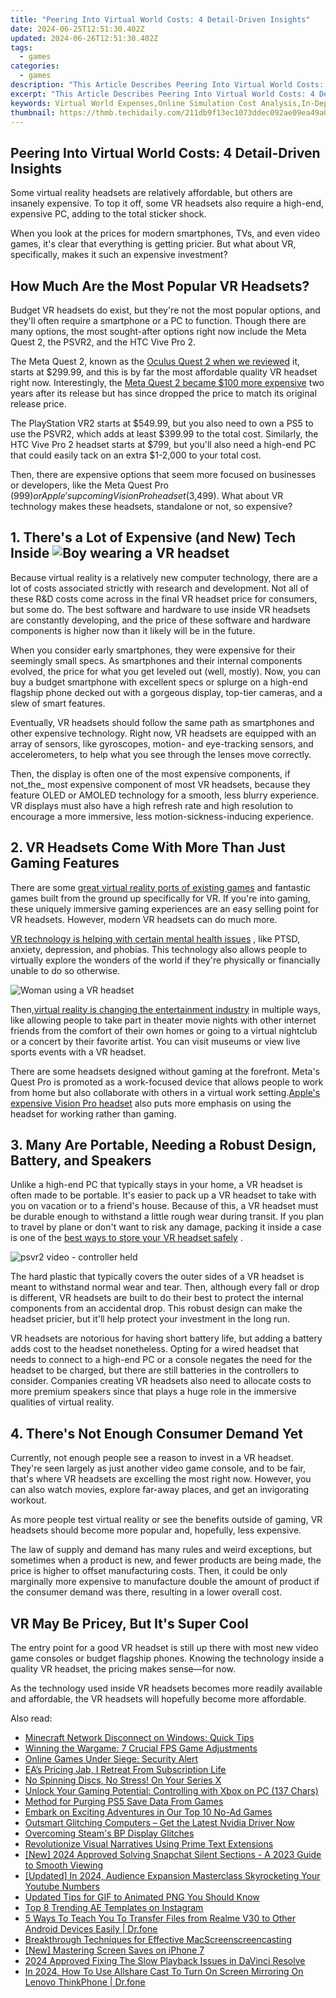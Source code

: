 ```yaml
---
title: "Peering Into Virtual World Costs: 4 Detail-Driven Insights"
date: 2024-06-25T12:51:30.402Z
updated: 2024-06-26T12:51:30.402Z
tags:
  - games
categories:
  - games
description: "This Article Describes Peering Into Virtual World Costs: 4 Detail-Driven Insights"
excerpt: "This Article Describes Peering Into Virtual World Costs: 4 Detail-Driven Insights"
keywords: Virtual World Expenses,Online Simulation Cost Analysis,In-Depth Virtual Reality Economics,Cost Management for Digital Platforms,Comprehensive Guide on Virtual World Costing,VR Spending Breakdown,Costs in Virtual Environments Analysis
thumbnail: https://thmb.techidaily.com/211db9f13ec1073ddec092ae09ea49a02164e4f7a686ee8cbfaaa30ee82b5b40.jpg
---
```


## Peering Into Virtual World Costs: 4 Detail-Driven Insights

 Some virtual reality headsets are relatively affordable, but others are insanely expensive. To top it off, some VR headsets also require a high-end, expensive PC, adding to the total sticker shock.

 When you look at the prices for modern smartphones, TVs, and even video games, it's clear that everything is getting pricier. But what about VR, specifically, makes it such an expensive investment?

## How Much Are the Most Popular VR Headsets?

 Budget VR headsets do exist, but they're not the most popular options, and they'll often require a smartphone or a PC to function. Though there are many options, the most sought-after options right now include the Meta Quest 2, the PSVR2, and the HTC Vive Pro 2.

 The Meta Quest 2, known as the [Oculus Quest 2 when we reviewed](https://www.makeuseof.com/oculus-quest-2-review/) it, starts at $299.99, and this is by far the most affordable quality VR headset right now. Interestingly, the [Meta Quest 2 became $100 more expensive](<https://www.makeuseof.com/reasons-meta-quest-2-getting-more-expensive/>) two years after its release but has since dropped the price to match its original release price.

 The PlayStation VR2 starts at $549.99, but you also need to own a PS5 to use the PSVR2, which adds at least $399.99 to the total cost. Similarly, the HTC Vive Pro 2 headset starts at $799, but you'll also need a high-end PC that could easily tack on an extra $1-2,000 to your total cost.

 Then, there are expensive options that seem more focused on businesses or developers, like the Meta Quest Pro ($999) or Apple's upcoming Vision Pro headset ($3,499). What about VR technology makes these headsets, standalone or not, so expensive?

## 1\. There's a Lot of Expensive (and New) Tech Inside ![Boy wearing a VR headset](https://static1.makeuseofimages.com/wordpress/wp-content/uploads/2022/12/metaverse-kid.jpg)

 Because virtual reality is a relatively new computer technology, there are a lot of costs associated strictly with research and development. Not all of these R&D costs come across in the final VR headset price for consumers, but some do. The best software and hardware to use inside VR headsets are constantly developing, and the price of these software and hardware components is higher now than it likely will be in the future.

 When you consider early smartphones, they were expensive for their seemingly small specs. As smartphones and their internal components evolved, the price for what you get leveled out (well, mostly). Now, you can buy a budget smartphone with excellent specs or splurge on a high-end flagship phone decked out with a gorgeous display, top-tier cameras, and a slew of smart features.

 Eventually, VR headsets should follow the same path as smartphones and other expensive technology. Right now, VR headsets are equipped with an array of sensors, like gyroscopes, motion- and eye-tracking sensors, and accelerometers, to help what you see through the lenses move correctly.

 Then, the display is often one of the most expensive components, if not_the_ most expensive component of most VR headsets, because they feature OLED or AMOLED technology for a smooth, less blurry experience. VR displays must also have a high refresh rate and high resolution to encourage a more immersive, less motion-sickness-inducing experience.

## 2\. VR Headsets Come With More Than Just Gaming Features

 There are some [great virtual reality ports of existing games](https://www.makeuseof.com/great-virtual-reality-ports-of-existing-games/) and fantastic games built from the ground up specifically for VR. If you're into gaming, these uniquely immersive gaming experiences are an easy selling point for VR headsets. However, modern VR headsets can do much more.

[VR technology is helping with certain mental health issues](https://www.makeuseof.com/vr-technology-mental-health/) , like PTSD, anxiety, depression, and phobias. This technology also allows people to virtually explore the wonders of the world if they're physically or financially unable to do so otherwise.

![Woman using a VR headset](https://static1.makeuseofimages.com/wordpress/wp-content/uploads/2022/12/vr-woman.jpg)

 Then,[virtual reality is changing the entertainment industry](https://www.makeuseof.com/virtual-reality-changing-entertainment/) in multiple ways, like allowing people to take part in theater movie nights with other internet friends from the comfort of their own homes or going to a virtual nightclub or a concert by their favorite artist. You can visit museums or view live sports events with a VR headset.

 There are some headsets designed without gaming at the forefront. Meta's Quest Pro is promoted as a work-focused device that allows people to work from home but also collaborate with others in a virtual work setting.[Apple's expensive Vision Pro headset](https://www.makeuseof.com/why-is-vision-pro-expensive/) also puts more emphasis on using the headset for working rather than gaming.

## 3\. Many Are Portable, Needing a Robust Design, Battery, and Speakers

 Unlike a high-end PC that typically stays in your home, a VR headset is often made to be portable. It's easier to pack up a VR headset to take with you on vacation or to a friend's house. Because of this, a VR headset must be durable enough to withstand a little rough wear during transit. If you plan to travel by plane or don't want to risk any damage, packing it inside a case is one of the [best ways to store your VR headset safely](https://www.makeuseof.com/how-to-safely-store-and-display-vr-headsets/) .

![psvr2 video - controller held](https://static1.makeuseofimages.com/wordpress/wp-content/uploads/2023/03/psvr2-video-controller-held.jpg)

 The hard plastic that typically covers the outer sides of a VR headset is meant to withstand normal wear and tear. Then, although every fall or drop is different, VR headsets are built to do their best to protect the internal components from an accidental drop. This robust design can make the headset pricier, but it'll help protect your investment in the long run.

 VR headsets are notorious for having short battery life, but adding a battery adds cost to the headset nonetheless. Opting for a wired headset that needs to connect to a high-end PC or a console negates the need for the headset to be charged, but there are still batteries in the controllers to consider. Companies creating VR headsets also need to allocate costs to more premium speakers since that plays a huge role in the immersive qualities of virtual reality.

## 4\. There's Not Enough Consumer Demand Yet

 Currently, not enough people see a reason to invest in a VR headset. They're seen largely as just another video game console, and to be fair, that's where VR headsets are excelling the most right now. However, you can also watch movies, explore far-away places, and get an invigorating workout.

 As more people test virtual reality or see the benefits outside of gaming, VR headsets should become more popular and, hopefully, less expensive.

 The law of supply and demand has many rules and weird exceptions, but sometimes when a product is new, and fewer products are being made, the price is higher to offset manufacturing costs. Then, it could be only marginally more expensive to manufacture double the amount of product if the consumer demand was there, resulting in a lower overall cost.

## VR May Be Pricey, But It's Super Cool

 The entry point for a good VR headset is still up there with most new video game consoles or budget flagship phones. Knowing the technology inside a quality VR headset, the pricing makes sense—for now.

 As the technology used inside VR headsets becomes more readily available and affordable, the VR headsets will hopefully become more affordable.


<ins class="adsbygoogle"
     style="display:block"
     data-ad-format="autorelaxed"
     data-ad-client="ca-pub-7571918770474297"
     data-ad-slot="1223367746"></ins>



<ins class="adsbygoogle"
     style="display:block"
     data-ad-client="ca-pub-7571918770474297"
     data-ad-slot="8358498916"
     data-ad-format="auto"
     data-full-width-responsive="true"></ins>

<span class="atpl-alsoreadstyle">Also read:</span>
<div><ul>
<li><a href="https://games-able.techidaily.com/minecraft-network-disconnect-on-windows-quick-tips/"><u>Minecraft Network Disconnect on Windows: Quick Tips</u></a></li>
<li><a href="https://games-able.techidaily.com/winning-the-wargame-7-crucial-fps-game-adjustments/"><u>Winning the Wargame: 7 Crucial FPS Game Adjustments</u></a></li>
<li><a href="https://games-able.techidaily.com/1719162755876-online-games-under-siege-security-alert/"><u>Online Games Under Siege: Security Alert</u></a></li>
<li><a href="https://games-able.techidaily.com/eas-pricing-jab-i-retreat-from-subscription-life/"><u>EA’s Pricing Jab, I Retreat From Subscription Life</u></a></li>
<li><a href="https://games-able.techidaily.com/no-spinning-discs-no-stress-on-your-series-x/"><u>No Spinning Discs, No Stress! On Your Series X</u></a></li>
<li><a href="https://games-able.techidaily.com/unlock-your-gaming-potential-controlling-with-xbox-on-pc-137-chars/"><u>Unlock Your Gaming Potential: Controlling with Xbox on PC (137 Chars)</u></a></li>
<li><a href="https://games-able.techidaily.com/method-for-purging-ps5-save-data-from-games/"><u>Method for Purging PS5 Save Data From Games</u></a></li>
<li><a href="https://games-able.techidaily.com/embark-on-exciting-adventures-in-our-top-10-no-ad-games/"><u>Embark on Exciting Adventures in Our Top 10 No-Ad Games</u></a></li>
<li><a href="https://games-able.techidaily.com/outsmart-glitching-computers-get-the-latest-nvidia-driver-now/"><u>Outsmart Glitching Computers – Get the Latest Nvidia Driver Now</u></a></li>
<li><a href="https://games-able.techidaily.com/overcoming-steams-bp-display-glitches/"><u>Overcoming Steam's BP Display Glitches</u></a></li>
<li><a href="https://extra-lessons.techidaily.com/revolutionize-visual-narratives-using-prime-text-extensions/"><u>Revolutionize Visual Narratives Using Prime Text Extensions</u></a></li>
<li><a href="https://facebook-clips.techidaily.com/new-2024-approved-solving-snapchat-silent-sections-a-2023-guide-to-smooth-viewing/"><u>[New] 2024 Approved  Solving Snapchat Silent Sections - A 2023 Guide to Smooth Viewing</u></a></li>
<li><a href="https://facebook-record-videos.techidaily.com/updated-in-2024-audience-expansion-masterclass-skyrocketing-your-youtube-numbers/"><u>[Updated] In 2024, Audience Expansion Masterclass  Skyrocketing Your Youtube Numbers</u></a></li>
<li><a href="https://animation-videos.techidaily.com/updated-tips-for-gif-to-animated-png-you-should-know/"><u>Updated Tips for GIF to Animated PNG You Should Know</u></a></li>
<li><a href="https://instagram-video-files.techidaily.com/top-8-trending-ae-templates-on-instagram/"><u>Top 8 Trending AE Templates on Instagram</u></a></li>
<li><a href="https://blog-min.techidaily.com/5-ways-to-teach-you-to-transfer-files-from-realme-v30-to-other-android-devices-easily-drfone-by-drfone-transfer-from-android-transfer-from-android/"><u>5 Ways To Teach You To Transfer Files from Realme V30 to Other Android Devices Easily | Dr.fone</u></a></li>
<li><a href="https://on-screen-recording.techidaily.com/breakthrough-techniques-for-effective-macscreenscreencasting/"><u>Breakthrough Techniques for Effective MacScreenscreencasting</u></a></li>
<li><a href="https://screen-recording.techidaily.com/new-mastering-screen-saves-on-iphone-7/"><u>[New] Mastering Screen Saves on iPhone 7</u></a></li>
<li><a href="https://ai-editing-video.techidaily.com/2024-approved-fixing-the-slow-playback-issues-in-davinci-resolve/"><u>2024 Approved Fixing The Slow Playback Issues in DaVinci Resolve</u></a></li>
<li><a href="https://screen-mirror.techidaily.com/in-2024-how-to-use-allshare-cast-to-turn-on-screen-mirroring-on-lenovo-thinkphone-drfone-by-drfone-android/"><u>In 2024, How To Use Allshare Cast To Turn On Screen Mirroring On Lenovo ThinkPhone | Dr.fone</u></a></li>
</ul></div>
